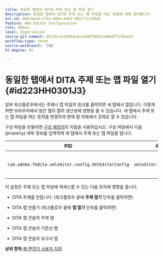 ```yaml
---
title: 동일한 탭에서 DITA 주제 또는 맵 파일 열기
description: 동일한 탭에서 DITA 주제 또는 맵 파일을 여는 방법에 대해 알아봅니다
exl-id: 466cbea4-c75a-488e-bde2-465cf2c184d5
feature: Web Editor Configuration
role: Admin
level: Experienced
source-git-commit: 0513ecac38840a4cc649758bd1180edff1f8aed1
workflow-type: tm+mt
source-wordcount: '208'
ht-degree: 0%

---
```


# 동일한 탭에서 DITA 주제 또는 맵 파일 열기 {#id223HH0301J3}

일부 워크플로우에서는 주제나 맵 파일의 링크를 클릭하면 새 탭에서 열립니다. 이렇게 하면 브라우저에서 많은 탭이 열려 생산성에 영향을 줄 수 있습니다. 새 탭에서 주제 또는 맵 파일을 여는 동작을 변경하여 현재 탭 자체에서 강제로 열 수 있습니다.

구성 파일을 만들려면 [구성 재정의](download-install-additional-config-override.md#)의 지침을 사용하십시오. 구성 파일에서 다음 \(property\) 세부 정보를 입력하여 새 탭에서 주제 또는 맵 파일을 엽니다.

| PID | 속성 키 | 속성 값 |
|---|------------|--------------|
| `com.adobe.fmdita.xmleditor.config.XmlEditorConfig` | `xmleditor.openinsametab` | 부울 \(true/false\). <br> **기본값**: `false` |

이 설정은 주제 또는 맵 파일에 액세스할 수 있는 다음 위치에 영향을 줍니다.

- DITA 주제를 만듭니다. \(워크플로우 끝에 **주제 열기** 단추를 클릭하면\)

- DITA 맵 만들기 \(워크플로우 끝에 **맵 열기** 단추를 클릭하면\)

- DITA 맵 콘솔의 주제 탭

- DITA 맵 콘솔의 기준선 탭

- DITA 맵 콘솔의 보고서 탭


**상위 항목:**&#x200B;[&#x200B;웹 편집기 사용자 지정](conf-web-editor.md)
